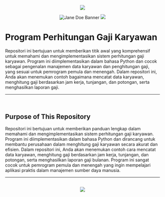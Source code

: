 <div align=center>

<img src="https://capsule-render.vercel.app/api?type=waving&height=100&color=100:FF0000,20:F0F0F0&section=footer&reversal=false&textBg=false&fontAlignY=50&descAlign=48&descAlignY=59"/>

![Jane Doe Banner](https://github.com/user-attachments/assets/6dce4a9a-c124-413d-816b-a0ea878a6cd9)
<img src="https://capsule-render.vercel.app/api?type=waving&height=100&color=20:FF0000,100:F0F0F0&section=header&reversal=false&textBg=false&fontAlignY=50&descAlign=48&descAlignY=59"/>

</div>

# Program Perhitungan Gaji Karyawan

Repositori ini bertujuan untuk memberikan titik awal yang komprehensif untuk memahami dan mengimplementasikan sistem perhitungan gaji karyawan. Program ini diimplementasikan dalam bahasa Python dan cocok sebagai pengenalan manajemen data karyawan dan penghitungan gaji, yang sesuai untuk pemrogram pemula dan menengah. Dalam repositori ini, Anda akan menemukan contoh bagaimana mencatat data karyawan, menghitung gaji berdasarkan jam kerja, tunjangan, dan potongan, serta menghasilkan laporan gaji.

<hr><br>

## Purpose of This Repository

Repositori ini bertujuan untuk memberikan panduan lengkap dalam memahami dan mengimplementasikan sistem perhitungan gaji karyawan. Program ini diimplementasikan dalam bahasa Python dan dirancang untuk membantu perusahaan dalam menghitung gaji karyawan secara akurat dan efisien. Dalam repositori ini, Anda akan menemukan contoh cara mencatat data karyawan, menghitung gaji berdasarkan jam kerja, tunjangan, dan potongan, serta menghasilkan laporan gaji bulanan. Program ini sangat cocok untuk pemrogram pemula dan menengah yang ingin mempelajari aplikasi praktis dalam manajemen sumber daya manusia.

<hr><br>

<div align="center">
  <a href="https://www.instagram.com/guanshiyin_/">
     <img src="https://capsule-render.vercel.app/api?type=waving&height=200&color=100:FF0000,20:F0F0F0&section=footer&reversal=false&textBg=false&fontAlignY=50&descAlign=48&descAlignY=59"/>
  </a>
</div>
